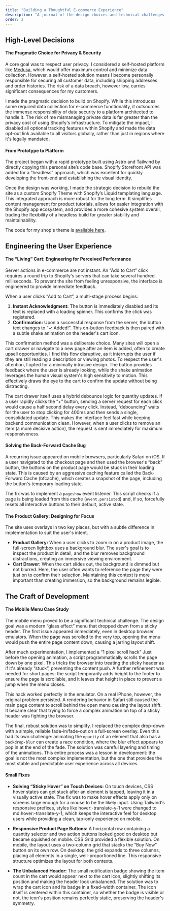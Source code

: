 ```yaml
---
title: "Building a Thoughtful E-commerce Experience"
description: "A journal of the design choices and technical challenges in creating a digital storefront"
order: 2
---
```


## High-Level Decisions

#### The Pragmatic Choice for Privacy & Security

A core goal was to respect user privacy. I considered a self-hosted platform like [Medusa](https://github.com/medusajs/medusa), which would offer maximum control and minimize data collection. However, a self-hosted solution means I become personally responsible for securing all customer data, including shipping addresses and order histories. The risk of a data breach, however low, carries significant consequences for my customers.

I made the pragmatic decision to build on Shopify. While this introduces some required data collection for e-commerce functionality, it outsources the immense responsibility of data security to a platform architected to handle it. The risk of me mismanaging private data is far greater than the privacy cost of using Shopify's infrastructure. To mitigate the impact, I disabled all optional tracking features within Shopify and made the data opt-out link available to all visitors globally, rather than just in regions where it's legally mandated.

#### From Prototype to Platform

The project began with a rapid prototype built using Astro and Tailwind by directly copying this personal site’s code base. Shopify Storefront API was added for a “headless” approach, which was excellent for quickly developing the front-end and establishing the visual identity.

Once the design was working, I made the strategic decision to rebuild the site as a custom Shopify Theme with Shopify’s Liquid templating language. This integrated approach is more robust for the long term. It simplifies content management for product tutorials, allows for easier integration with the Shopify app ecosystem, and provides a more cohesive system overall, trading the flexibility of a headless build for greater stability and maintainability.

The code for my shop's theme is [avaliable here](https://github.com/joshuaxchang/camphora-theme).

## Engineering the User Experience

#### The “Living” Cart: Engineering for Perceived Performance
Server actions in e-commerce are not instant. An “Add to Cart” click requires a round trip to Shopify's servers that can take several hundred milliseconds. To prevent the site from feeling unresponsive, the interface is engineered to provide immediate feedback.

When a user clicks “Add to Cart”, a multi-stage process begins:

1. **Instant Acknowledgment:** The button is immediately disabled and its text is replaced with a loading spinner. This confirms the click was registered.
2. **Confirmation:** Upon a successful response from the server, the button text changes to “✓ Added!”. This on-button feedback is then paired with a subtle shake animation on the header's cart icon.

This confirmation method was a deliberate choice. Many sites will open a cart drawer or navigate to a new page after an item is added, often to create upsell opportunities. I find this flow disruptive, as it interrupts the user if they are still reading a description or viewing photos. To respect the user's attention, I opted for a minimally intrusive design. The button provides feedback where the user is already looking, while the shake animation leverages the human visual system's high sensitivity to motion. This effectively draws the eye to the cart to confirm the update without being distracting.

The cart drawer itself uses a hybrid debounce logic for quantity updates. If a user rapidly clicks the “+” button, sending a server request for each click would cause a half second delay every click. Instead, “debouncing” waits for the user to stop clicking for 400ms and then sends a single, consolidated update. This makes the interface feel fast while keeping backend communication clean. However, when a user clicks to remove an item (a more decisive action), the request is sent immediately for maximum responsiveness.

#### Solving the Back-Forward Cache Bug
A recurring issue appeared on mobile browsers, particularly Safari on iOS. If a user navigated to the checkout page and then used the browser's “back” button, the buttons on the product page would be stuck in their loading state. This is caused by an aggressive caching feature called the Back-Forward Cache (bfcache), which creates a snapshot of the page, including the button's temporary loading state.

The fix was to implement a `pageshow` event listener. This script checks if a page is being loaded from this cache (`event.persisted`) and, if so, forcefully resets all interactive buttons to their default, active state.

#### The Product Gallery: Designing for Focus
The site uses overlays in two key places, but with a subtle difference in implementation to suit the user's intent.
* **Product Gallery:** When a user clicks to zoom in on a product image, the full-screen lightbox uses a background blur. The user's goal is to inspect the product in detail, and the blur removes background distractions, creating an immersive viewing environment.
* **Cart Drawer:** When the cart slides out, the background is dimmed but not blurred. Here, the user often wants to reference the page they were just on to confirm their selection. Maintaining this context is more important than creating immersion, so the background remains legible.

## The Craft of Development

#### The Mobile Menu Case Study
The mobile menu proved to be a significant technical challenge. The design goal was a modern “glass effect” menu that dropped down from a sticky header. The first issue appeared immediately, even in desktop browser emulators. When the page was scrolled to the very top, opening the menu would push the entire page content down, causing a jarring layout shift.

After much experimentation, I implemented a “1 pixel scroll hack” Just before the opening animation, a script programmatically scrolls the page down by one pixel. This tricks the browser into treating the sticky header as if it's already “stuck”, preventing the content push. A further refinement was needed for short pages: the script temporarily adds height to the footer to ensure the page is scrollable, and it leaves that height in place to prevent a jump when the menu closes.

This hack worked perfectly in the emulator. On a real iPhone, however, the original problem persisted. A rendering behavior in Safari still caused the main page content to scroll behind the open menu causing the layout shift. It became clear that trying to force a complex animation on top of a sticky header was fighting the browser.

The final, robust solution was to simplify. I replaced the complex drop-down with a simple, reliable fade-in/fade-out on a full-screen overlay. Even this had its own challenge: animating the `opacity` of an element that also has a `backdrop-blur` can create a race condition, where the blur effect appears to pop in at the end of the fade. The solution was careful layering and timing of the animations. This entire process was a lesson in development: the goal is not the most complex implementation, but the one that provides the most stable and predictable user experience across all devices.

#### Small Fixes
* **Solving “Sticky Hover” on Touch Devices:** On touch devices, CSS hover states can get stuck after an element is tapped, leaving it in a visually active state. The fix was to make hover effects apply only on screens large enough for a mouse to be the likely input. Using Tailwind's responsive prefixes, styles like hover:-translate-y-1 were changed to md:hover:-translate-y-1, which keeps the interactive feel for desktop users while providing a clean, tap-only experience on mobile.

* **Responsive Product Page Buttons:** A horizontal row containing a quantity selector and two action buttons looked good on desktop but became squished on mobile. CSS Grid provided a flexible solution. On mobile, the layout uses a two-column grid that stacks the “Buy Now” button on its own row. On desktop, the grid expands to three columns, placing all elements in a single, well-proportioned line. This responsive structure optimizes the layout for both contexts.

* **The Unbalanced Header:** The small notification badge showing the item count in the cart would appear next to the cart icon, slightly shifting its position and making the header look unbalanced. The solution was to wrap the cart icon and its badge in a fixed-width container. The icon itself is centered within this container, so whether the badge is visible or not, the icon's position remains perfectly static, preserving the header's symmetry.

